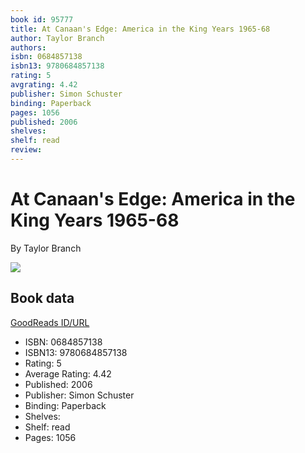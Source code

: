 ```yaml
---
book id: 95777
title: At Canaan's Edge: America in the King Years 1965-68
author: Taylor Branch
authors: 
isbn: 0684857138
isbn13: 9780684857138
rating: 5
avgrating: 4.42
publisher: Simon Schuster
binding: Paperback
pages: 1056
published: 2006
shelves: 
shelf: read
review: 
---
```


# At Canaan's Edge: America in the King Years 1965-68

By Taylor Branch

![](https://i.gr-assets.com/images/S/compressed.photo.goodreads.com/books/1348640378l/95777.jpg)

## Book data

[GoodReads ID/URL](https://www.goodreads.com/book/show/95777)

- ISBN: 0684857138
- ISBN13: 9780684857138
- Rating: 5
- Average Rating: 4.42
- Published: 2006
- Publisher: Simon Schuster
- Binding: Paperback
- Shelves: 
- Shelf: read
- Pages: 1056

